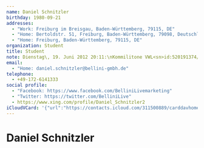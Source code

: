 ```yaml
---
name: Daniel Schnitzler
birthday: 1980-09-21
addresses:
  - "Work: Freiburg im Breisgau, Baden-Württemberg, 79115, DE"
  - "Home: Bertoldstr. 51, Freiburg, Baden-Württemberg, 79098, Deutschland"
  - "Home: Freiburg, Baden-Württemberg, 79115, DE"
organization: Student
title: Student
note: Dienstag\, 19. Juni 2012 20:11:\nKommilitone VWL<sn>id:520191374/friendof:1443652815</sn>\n------------------------------------------------------------------\nKommilitone VWL<sn>id:520191374/friendof:1443652815</sn>
email:
  - "Home: daniel.schnitzler@bellini-gmbh.de"
telephone:
  - +49-172-6141333
social profile:
  - "Facebook: https://www.facebook.com/BelliniLivemarketing"
  - "Twitter: https://twitter.com/BelliniLive"
  - https://www.xing.com/profile/Daniel_Schnitzler2
iCloudVCard: '{"url":"https://contacts.icloud.com/311500889/carddavhome/card/MmU2ZjZiZmYtZmU1ZC00NDQzLWE5ZTMtYTQ1MGJjNDkxNTk5.vcf","etag":"\"kmfhc8s9\"","data":"BEGIN:VCARD\r\nVERSION:3.0\r\nFN:\r\nN:Schnitzler;Daniel;;;\r\nUID:2e6f6bff-fe5d-4443-a9e3-a450bc491599\r\nBDAY;VALUE=date:1980-09-21\r\nADR;TYPE=WORK:;;;Freiburg im Breisgau;Baden-Württemberg;79115;DE;\r\nADR;TYPE=HOME:;;Bertoldstr. 51;Freiburg;Baden-Württemberg;79098;Deutschland\r\n ;\r\nADR;TYPE=HOME:;;;Freiburg;Baden-Württemberg;79115;DE;\r\nitem0.X-ABLABEL:xing\r\nPRODID:ez-vcard 0.9.13-fc\r\nREV:2025-04-03T22:10:04Z\r\nORG:Student;\r\nTITLE:Student\r\nNOTE:Dienstag\\, 19. Juni 2012 20:11:\\nKommilitone VWL<sn>id:520191374/frien\r\n dof:1443652815</sn>\\n------------------------------------------------------\r\n ------------\\nKommilitone VWL<sn>id:520191374/friendof:1443652815</sn>\r\nEMAIL;TYPE=HOME:daniel.schnitzler@bellini-gmbh.de\r\nPHOTO;VALUE=uri:https://gateway.icloud.com/contacts/311500889/ck/card/45530\r\n b803609832a80aa9a98e75c5004\r\nTEL;TYPE=CELL:+49-172-6141333\r\nX-SOCIALPROFILE;TYPE=facebook;X-USER=BelliniLivemarketing:https://www.faceb\r\n ook.com/BelliniLivemarketing\r\nX-SOCIALPROFILE;TYPE=twitter;X-USER=BelliniLive:https://twitter.com/Bellini\r\n Live\r\nitem0.X-SOCIALPROFILE;X-USER=Daniel_Schnitzler2:https://www.xing.com/profil\r\n e/Daniel_Schnitzler2\r\nEND:VCARD"}'
---
```

# Daniel Schnitzler